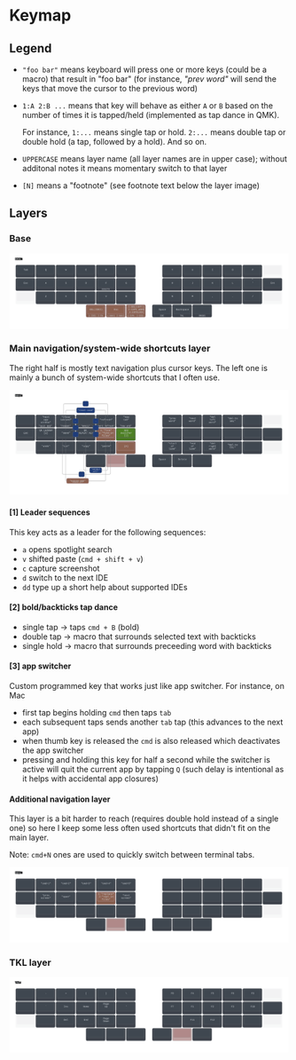 # Keymap

## Legend

 - `"foo bar"` means keyboard will press one or more keys (could be a macro) that result in "foo bar" (for instance, _"prev word"_ will send the keys that move the cursor to the previous word)
 
 - `1:A 2:B ...` means that key will behave as either `A` or `B` based on the number of times it is tapped/held (implemented as tap dance in QMK).
 
   For instance, `1:...` means single tap or hold. `2:...` means double tap or double hold (a tap, followed by a hold). And so on.
 
 - `UPPERCASE` means layer name (all layer names are in upper case); without additonal notes it means momentary switch to that layer

 - `[N]` means a "footnote" (see footnote text below the layer image)

## Layers

### Base 
![](./renders/layer-BASE.svg)

### Main navigation/system-wide shortcuts layer

The right half is mostly text navigation plus cursor keys. The left one is mainly a bunch of system-wide shortcuts that I often use.

![](./renders/layer-NAV1.svg)

#### [1] Leader sequences

This key acts as a leader for the following sequences:
  - `a` opens spotlight search
  - `v` shifted paste (`cmd + shift + v`)
  - `c` capture screenshot
  - `d` switch to the next IDE
  - `dd` type up a short help about supported IDEs

#### [2] bold/backticks tap dance 

 - single tap → taps `cmd + B` (bold)
 - double tap → macro that surrounds selected text with backticks
 - single hold → macro that surrounds preceeding word with backticks
 
#### [3] app switcher
 
Custom programmed key that works just like app switcher. For instance, on Mac 
  - first tap begins holding `cmd` then taps `tab`
  - each subsequent taps sends another `tab` tap (this advances to the next app)
  - when thumb key is released the `cmd` is also released which deactivates the app switcher
  - pressing and holding this key for half a second while the switcher is active will quit the current app by tapping `Q` (such delay is intentional as it helps with accidental app closures)
 
#### Additional navigation layer 

This layer is a bit harder to reach (requires double hold instead of a single one) so here I keep some less often used shortcuts that didn't fit on the main layer.

Note: `cmd+N` ones are used to quickly switch between terminal tabs.

![](./renders/layer-NAV2.svg)

### TKL layer

![](./renders/layer-TKL.svg)
